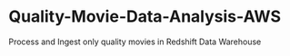 # Quality-Movie-Data-Analysis-AWS
Process and Ingest only quality movies in Redshift Data Warehouse
